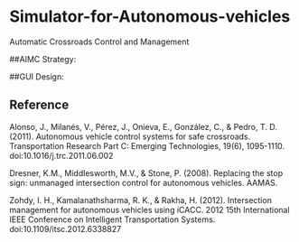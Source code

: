 # Simulator-for-Autonomous-vehicles
Automatic Crossroads Control and Management


##AIMC Strategy:


##GUI Design:


## Reference
Alonso, J., Milanés, V., Pérez, J., Onieva, E., González, C., & Pedro, T. D. (2011). Autonomous 
  vehicle control systems for safe crossroads. Transportation Research Part C: Emerging Technologies, 19(6), 1095-1110.     
  doi:10.1016/j.trc.2011.06.002

Dresner, K.M., Middlesworth, M.V., & Stone, P. (2008). Replacing the stop sign: unmanaged 
  intersection control for autonomous vehicles. AAMAS.

Zohdy, I. H., Kamalanathsharma, R. K., & Rakha, H. (2012). Intersection management for 
  autonomous vehicles using iCACC. 2012 15th International IEEE Conference on Intelligent Transportation Systems. 
  doi:10.1109/itsc.2012.6338827

